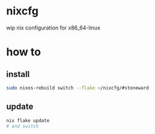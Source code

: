 # nixcfg
wip nix configuration for x86_64-linux

# how to
## install
``` bash
sudo nixos-rebuild switch --flake ~/nixcfg/#stoneward
```

## update
``` bash
nix flake update
# and switch
```
